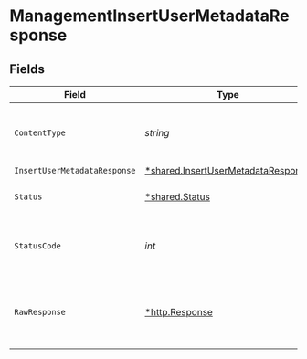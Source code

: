 # ManagementInsertUserMetadataResponse


## Fields

| Field                                                                                   | Type                                                                                    | Required                                                                                | Description                                                                             |
| --------------------------------------------------------------------------------------- | --------------------------------------------------------------------------------------- | --------------------------------------------------------------------------------------- | --------------------------------------------------------------------------------------- |
| `ContentType`                                                                           | *string*                                                                                | :heavy_check_mark:                                                                      | HTTP response content type for this operation                                           |
| `InsertUserMetadataResponse`                                                            | [*shared.InsertUserMetadataResponse](../../models/shared/insertusermetadataresponse.md) | :heavy_minus_sign:                                                                      | OK                                                                                      |
| `Status`                                                                                | [*shared.Status](../../models/shared/status.md)                                         | :heavy_minus_sign:                                                                      | Default error response                                                                  |
| `StatusCode`                                                                            | *int*                                                                                   | :heavy_check_mark:                                                                      | HTTP response status code for this operation                                            |
| `RawResponse`                                                                           | [*http.Response](https://pkg.go.dev/net/http#Response)                                  | :heavy_minus_sign:                                                                      | Raw HTTP response; suitable for custom response parsing                                 |